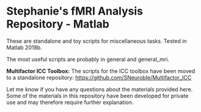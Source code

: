 # Stephanie's fMRI Analysis Repository - Matlab

These are standalone and toy scripts for miscellaneous tasks. Tested in Matlab 2018b.

The most useful scripts are probably in general and general\_mri.

**Multifactor ICC Toolbox:** The scripts for the ICC toolbox have been moved to a standalone repository: <https://github.com/SNeuroble/Multifactor_ICC>

Let me know if you have any questions about the materials provided here. Some of the materials in this repository have been developed for private use and may therefore require further explanation.



